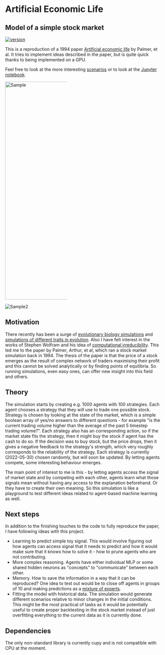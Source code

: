 # Artificial Economic Life
## Model of a simple stock market

[![version](https://img.shields.io/badge/version-0.0.1-yellow.svg)](https://semver.org)

This is a reproduction of a 1994 paper [Artificial economic life](https://deepblue.lib.umich.edu/handle/2027.42/31402) by Palmer, et al. It tries to implement ideas described in the paper, but is quite quick thanks to being implemented on a GPU.

Feel free to look at the more interesting [scenarios](situations/) or to look at the [Jupyter notebook](Presentation.ipynb).

<img
  src="https://i.imgur.com/iIKBljg.png"
  alt="Sample"
  title="Output of a simulation"
  style="display: inline-block; margin: 0 auto; max-width: 200px"
  width="700" height="700"/>
  
<img
  src="https://i.imgur.com/NaW5P8b.png"
  alt="Sample2"
  title="Analysis of strategies used"
  style="display: inline-block; margin: 0 auto; max-width: 200px"
  scale="1"/>

## Motivation

There recently has been a surge of [evolutionary biology simulations](https://www.youtube.com/watch?v=N3tRFayqVtk&t=1147s) and [simulations of different traits in evolution](https://www.youtube.com/watch?v=YNMkADpvO4w). Also I have felt interest in the works of Stephen Wolfram and his idea of [computational irreducibility](https://en.wikipedia.org/wiki/Computational_irreducibility). This led me to the paper by Palmer, Arthur, et al, which ran a stock market simulation back in 1994. The thesis of the paper is that the price of a stock emerges as the result of complex network of traders maximising their profit and this cannot be solved analytically or by finding points of equilibria. So running simulations, even easy ones, can offer new insight into this field and others.

## Theory

The simulation starts by creating e.g. 1000 agents with 100 strategies. Each agent chooses a strategy that they will use to trade one possible stock. Strategy is chosen by looking at the state of the market, which is a simple boolean array of yes/no answers to different questions - for example "is the current trading volume higher than the average of the past 5 timestep trading volume?". Each strategy also has an corresponding action, so if the market state fits the strategy, then it might buy the stock if agent has the cash to do so. If the decision was to buy stock, but the price drops, then it gives a negative feedback to the strategy's strength, which very roughly corresponds to the reliability of the strategy. Each strategy is currently (2022-05-30) chosen randomly, but will soon be updated. By letting agents compete, some interesting behaviour emerges.

The main point of interest to me is this - by letting agents access the signal of market state and by competing with each other, agents learn what those signals mean without having any access to the explanation beforehand. Or they have to create their own meaning. So this simulation is like a playground to test different ideas related to agent-based machine learning as well.

## Next steps

In addition to the finishing touches to the code to fully reproduce the paper, I have following ideas with this project.

- Learning to predict simple toy signal. This would involve figuring out how agents can access signal that it needs to predict and how it would make sure that it knows how to solve it - how to prune agents who are not contributing.
- More complex reasoning. Agents have either individual MLP or some shared hidden neurons as "concepts" to "communicate" between each other.
- Memory. How to save the information in a way that it can be reproduced? One idea to test out would be to close off agents in groups of 10 and making predictions as a [mixture of experts](https://en.wikipedia.org/wiki/Mixture_of_experts).
- Fitting the model with historical data. The simulation would generate different scenarios relative to minor changes in the initial conditions. This might be the most practical of tasks as it would be potentially useful to create proper backtesting in the stock market instead of just overfitting everything to the current data as it is currently done.


## Dependencies
The only non-standard library is currently cupy and is not compatible with CPU at the moment.
